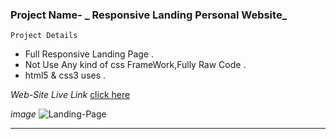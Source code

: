 ### Project Name- _ Responsive Landing Personal Website_

``` Project Details ```
- Full Responsive Landing Page .
- Not Use Any kind of css FrameWork,Fully Raw Code .
- html5 & css3 uses .

_Web-Site Live Link_
[click here]()

_image_
![Landing-Page]()

---